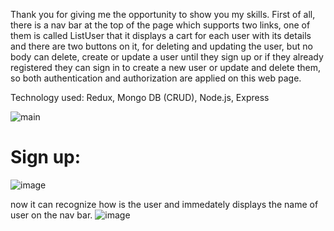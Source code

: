 Thank you for giving me the opportunity to show you my skills. First of all, there is a nav bar at the top of the page which supports two links, one of them is called ListUser
that it displays a cart for each user with its details and there are two buttons on it, for deleting and updating the user, but no body can delete, create or update a user until 
they sign up or if they already registered they can sign in to create a new user or update and delete them, so both authentication and authorization are applied on this web page.

Technology used: Redux, Mongo DB (CRUD), Node.js, Express

![main](https://user-images.githubusercontent.com/55413701/130868759-55f4a4d4-5138-4474-955c-e5bc4418ab71.png)

# Sign up:

![image](https://user-images.githubusercontent.com/55413701/130869349-909395a9-0997-4dd7-bf0f-aecfc795392c.png)

now it can recognize how is the user and immedately displays the name of user on the nav bar.
![image](https://user-images.githubusercontent.com/55413701/130869494-4c3303e2-5476-4729-b024-ab423606d79c.png)





